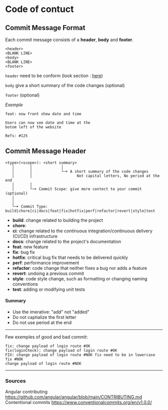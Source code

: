 # Code of contuct 

## Commit Message Format
Each commit message consists of a **header**, **body** and **footer**.
```
<header>
<BLANK LINE>
<body>
<BLANK LINE>
<footer>
```
`header` need to be conform (look section : [here](#commit-message-header))

`body` give a short summary of the code changes (optional)

`footer` (optional)

*Exemple*
```
feat: now front show date and time

Users can now see date and time at the 
botom left of the website

Refs: #125
```

## Commit Message Header
```
<type>(<scope>): <short summary>
   │       │             │
   │       │             └─➤ A short summary of the code changes
   │       │                    Not capital letters, No period at the end
   │       │
   │       └─➤ Commit Scope: give more contect to your commit (optional)
   │
   │
   └─➤ Commit Type: build|chore|ci|docs|feat|fix|hotfix|perf|refactor|revert|style|test
```

 - **build**: change related to building the project
 - **chore**:
 - **ci**: change related to the continuous integration/continuous delivery (CI/CD) infrastructure
 - **docs**: change related to the project's documentation
 - **feat**: new feature
 - **fix**: bug fix
 - **hotfix**: critical bug fix that needs to be delivered quickly
 - **perf**: performance improvement
 - **refactor**: code change that neither fixes a bug nor adds a feature
 - **revert**: undoing a previous commit
 - **style**: code style change, such as formatting or changing naming conventions
 - **test**: adding or modifying unit tests

 #### Summary
 - Use the imerative: "add" not "added"
 - Do not captialize the first letter
 - Do not use period at the end  



---
Few exemples of good and bad commit:
```
fix: change payload of login route #OK
fix(loginCheck): change payload of login route #OK
FIX: change payload of login route #NOK fix need to be in lowercase
fix #NOK
change payload of login route #NOK
```




---

 ### Sources

 Angular contributing https://github.com/angular/angular/blob/main/CONTRIBUTING.md  
 Contentional commits https://www.conventionalcommits.org/en/v1.0.0/